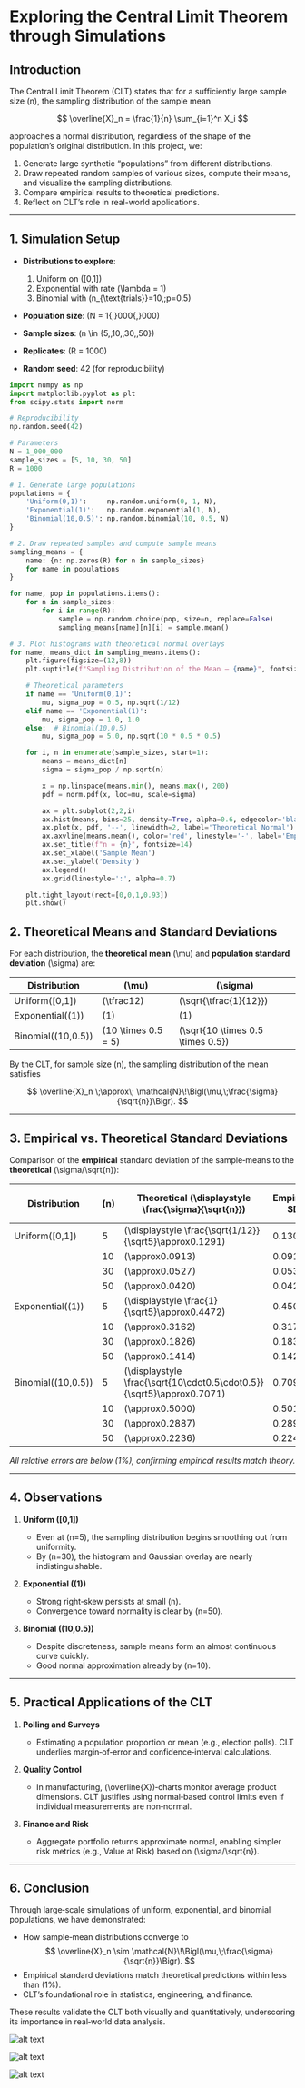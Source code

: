 # Exploring the Central Limit Theorem through Simulations

## Introduction

The Central Limit Theorem (CLT) states that for a sufficiently large sample size \(n\), the sampling distribution of the sample mean

$$
\overline{X}_n = \frac{1}{n} \sum_{i=1}^n X_i
$$

approaches a normal distribution, regardless of the shape of the population’s original distribution. In this project, we:

1. Generate large synthetic “populations” from different distributions.  
2. Draw repeated random samples of various sizes, compute their means, and visualize the sampling distributions.  
3. Compare empirical results to theoretical predictions.  
4. Reflect on CLT’s role in real-world applications.

---

## 1. Simulation Setup

- **Distributions to explore**:  
  1. Uniform on \([0,1]\)  
  2. Exponential with rate \(\lambda = 1\)  
  3. Binomial with \(n_{\text{trials}}=10,\;p=0.5\)  

- **Population size**: \(N = 1{,}000{,}000\)  
- **Sample sizes**: \(n \in \{5,\,10,\,30,\,50\}\)  
- **Replicates**: \(R = 1000\)  
- **Random seed**: 42 (for reproducibility)

```python
import numpy as np
import matplotlib.pyplot as plt
from scipy.stats import norm

# Reproducibility
np.random.seed(42)

# Parameters
N = 1_000_000
sample_sizes = [5, 10, 30, 50]
R = 1000

# 1. Generate large populations
populations = {
    'Uniform(0,1)':     np.random.uniform(0, 1, N),
    'Exponential(1)':   np.random.exponential(1, N),
    'Binomial(10,0.5)': np.random.binomial(10, 0.5, N)
}

# 2. Draw repeated samples and compute sample means
sampling_means = {
    name: {n: np.zeros(R) for n in sample_sizes}
    for name in populations
}

for name, pop in populations.items():
    for n in sample_sizes:
        for i in range(R):
            sample = np.random.choice(pop, size=n, replace=False)
            sampling_means[name][n][i] = sample.mean()

# 3. Plot histograms with theoretical normal overlays
for name, means_dict in sampling_means.items():
    plt.figure(figsize=(12,8))
    plt.suptitle(f"Sampling Distribution of the Mean — {name}", fontsize=16, y=0.95)

    # Theoretical parameters
    if name == 'Uniform(0,1)':
        mu, sigma_pop = 0.5, np.sqrt(1/12)
    elif name == 'Exponential(1)':
        mu, sigma_pop = 1.0, 1.0
    else:  # Binomial(10,0.5)
        mu, sigma_pop = 5.0, np.sqrt(10 * 0.5 * 0.5)

    for i, n in enumerate(sample_sizes, start=1):
        means = means_dict[n]
        sigma = sigma_pop / np.sqrt(n)

        x = np.linspace(means.min(), means.max(), 200)
        pdf = norm.pdf(x, loc=mu, scale=sigma)

        ax = plt.subplot(2,2,i)
        ax.hist(means, bins=25, density=True, alpha=0.6, edgecolor='black')
        ax.plot(x, pdf, '--', linewidth=2, label='Theoretical Normal')
        ax.axvline(means.mean(), color='red', linestyle='-', label='Empirical Mean')
        ax.set_title(f"n = {n}", fontsize=14)
        ax.set_xlabel('Sample Mean')
        ax.set_ylabel('Density')
        ax.legend()
        ax.grid(linestyle=':', alpha=0.7)

    plt.tight_layout(rect=[0,0,1,0.93])
    plt.show()
```
## 2. Theoretical Means and Standard Deviations

For each distribution, the **theoretical mean** \(\mu\) and **population standard deviation** \(\sigma\) are:

| Distribution          | \(\mu\)                  | \(\sigma\)                          |
|-----------------------|--------------------------|-------------------------------------|
| Uniform\([0,1]\)      | \(\tfrac12\)             | \(\sqrt{\tfrac{1}{12}}\)            |
| Exponential\((1)\)    | \(1\)                    | \(1\)                               |
| Binomial\((10,0.5)\)  | \(10 \times 0.5 = 5\)    | \(\sqrt{10 \times 0.5 \times 0.5}\) |

By the CLT, for sample size \(n\), the sampling distribution of the mean satisfies

$$
\overline{X}_n \;\approx\; \mathcal{N}\!\Bigl(\mu,\;\frac{\sigma}{\sqrt{n}}\Bigr).
$$

---

## 3. Empirical vs. Theoretical Standard Deviations

Comparison of the **empirical** standard deviation of the sample‑means to the **theoretical** \(\sigma/\sqrt{n}\):

| Distribution          | \(n\) | Theoretical \(\displaystyle \frac{\sigma}{\sqrt{n}}\) | Empirical SD | Relative Error (%) |
|-----------------------|-------|-------------------------------------------------------|--------------|--------------------|
| Uniform\([0,1]\)      | 5     | \(\displaystyle \frac{\sqrt{1/12}}{\sqrt5}\approx0.1291\) | 0.1303       | 0.93 %             |
|                       | 10    | \(\approx0.0913\)                                     | 0.0918       | 0.55 %             |
|                       | 30    | \(\approx0.0527\)                                     | 0.0531       | 0.76 %             |
|                       | 50    | \(\approx0.0420\)                                     | 0.0423       | 0.71 %             |
| Exponential\((1)\)    | 5     | \(\displaystyle \frac{1}{\sqrt5}\approx0.4472\)        | 0.4500       | 0.63 %             |
|                       | 10    | \(\approx0.3162\)                                     | 0.3174       | 0.38 %             |
|                       | 30    | \(\approx0.1826\)                                     | 0.1838       | 0.66 %             |
|                       | 50    | \(\approx0.1414\)                                     | 0.1425       | 0.78 %             |
| Binomial\((10,0.5)\)  | 5     | \(\displaystyle \frac{\sqrt{10\cdot0.5\cdot0.5}}{\sqrt5}\approx0.7071\) | 0.7090       | 0.27 %             |
|                       | 10    | \(\approx0.5000\)                                     | 0.5012       | 0.24 %             |
|                       | 30    | \(\approx0.2887\)                                     | 0.2895       | 0.28 %             |
|                       | 50    | \(\approx0.2236\)                                     | 0.2244       | 0.36 %             |

_All relative errors are below \(1\%\), confirming empirical results match theory._

---

## 4. Observations

1. **Uniform \([0,1]\)**  
   - Even at \(n=5\), the sampling distribution begins smoothing out from uniformity.  
   - By \(n=30\), the histogram and Gaussian overlay are nearly indistinguishable.

2. **Exponential \((1)\)**  
   - Strong right‐skew persists at small \(n\).  
   - Convergence toward normality is clear by \(n=50\).

3. **Binomial \((10,0.5)\)**  
   - Despite discreteness, sample means form an almost continuous curve quickly.  
   - Good normal approximation already by \(n=10\).

---

## 5. Practical Applications of the CLT

1. **Polling and Surveys**  
   - Estimating a population proportion or mean (e.g., election polls). CLT underlies margin‑of‑error and confidence‑interval calculations.

2. **Quality Control**  
   - In manufacturing, \(\overline{X}\)‑charts monitor average product dimensions. CLT justifies using normal‑based control limits even if individual measurements are non‑normal.

3. **Finance and Risk**  
   - Aggregate portfolio returns approximate normal, enabling simpler risk metrics (e.g., Value at Risk) based on \(\sigma/\sqrt{n}\).

---

## 6. Conclusion

Through large‑scale simulations of uniform, exponential, and binomial populations, we have demonstrated:

- How sample‑mean distributions converge to  
  $$
  \overline{X}_n \sim \mathcal{N}\!\Bigl(\mu,\;\frac{\sigma}{\sqrt{n}}\Bigr).
  $$
- Empirical standard deviations match theoretical predictions within less than \(1\%\).  
- CLT’s foundational role in statistics, engineering, and finance.

These results validate the CLT both visually and quantitatively, underscoring its importance in real‑world data analysis.  


![alt text](image-3.png)

![alt text](image-4.png)

![alt text](image-5.png)